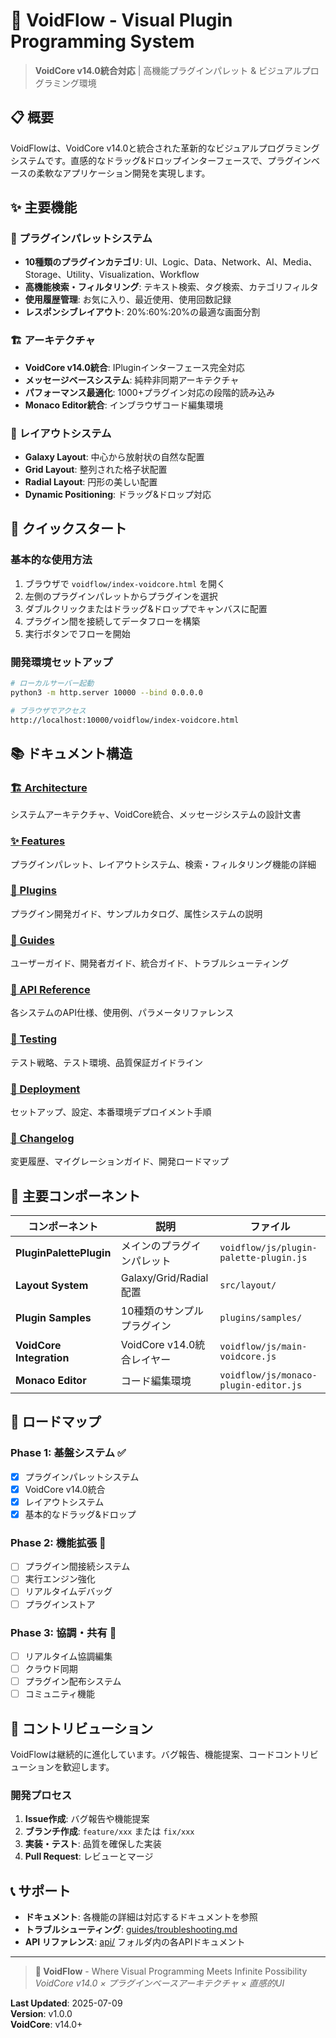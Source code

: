 # 🌟 VoidFlow - Visual Plugin Programming System

> **VoidCore v14.0統合対応** | 高機能プラグインパレット & ビジュアルプログラミング環境

## 📋 概要

VoidFlowは、VoidCore v14.0と統合された革新的なビジュアルプログラミングシステムです。直感的なドラッグ&ドロップインターフェースで、プラグインベースの柔軟なアプリケーション開発を実現します。

## ✨ 主要機能

### 🎨 プラグインパレットシステム
- **10種類のプラグインカテゴリ**: UI、Logic、Data、Network、AI、Media、Storage、Utility、Visualization、Workflow
- **高機能検索・フィルタリング**: テキスト検索、タグ検索、カテゴリフィルタ
- **使用履歴管理**: お気に入り、最近使用、使用回数記録
- **レスポンシブレイアウト**: 20%:60%:20%の最適な画面分割

### 🏗️ アーキテクチャ
- **VoidCore v14.0統合**: IPluginインターフェース完全対応
- **メッセージベースシステム**: 純粋非同期アーキテクチャ
- **パフォーマンス最適化**: 1000+プラグイン対応の段階的読み込み
- **Monaco Editor統合**: インブラウザコード編集環境

### 🔗 レイアウトシステム
- **Galaxy Layout**: 中心から放射状の自然な配置
- **Grid Layout**: 整列された格子状配置
- **Radial Layout**: 円形の美しい配置
- **Dynamic Positioning**: ドラッグ&ドロップ対応

## 🚀 クイックスタート

### 基本的な使用方法
1. ブラウザで `voidflow/index-voidcore.html` を開く
2. 左側のプラグインパレットからプラグインを選択
3. ダブルクリックまたはドラッグ&ドロップでキャンバスに配置
4. プラグイン間を接続してデータフローを構築
5. 実行ボタンでフローを開始

### 開発環境セットアップ
```bash
# ローカルサーバー起動
python3 -m http.server 10000 --bind 0.0.0.0

# ブラウザでアクセス
http://localhost:10000/voidflow/index-voidcore.html
```

## 📚 ドキュメント構造

### [🏗️ Architecture](./architecture/)
システムアーキテクチャ、VoidCore統合、メッセージシステムの設計文書

### [✨ Features](./features/)
プラグインパレット、レイアウトシステム、検索・フィルタリング機能の詳細

### [🔌 Plugins](./plugins/)
プラグイン開発ガイド、サンプルカタログ、属性システムの説明

### [📖 Guides](./guides/)
ユーザーガイド、開発者ガイド、統合ガイド、トラブルシューティング

### [🔧 API Reference](./api/)
各システムのAPI仕様、使用例、パラメータリファレンス

### [🧪 Testing](./testing/)
テスト戦略、テスト環境、品質保証ガイドライン

### [🚀 Deployment](./deployment/)
セットアップ、設定、本番環境デプロイメント手順

### [📝 Changelog](./changelog/)
変更履歴、マイグレーションガイド、開発ロードマップ

## 🎯 主要コンポーネント

| コンポーネント | 説明 | ファイル |
|--------------|------|----------|
| **PluginPalettePlugin** | メインのプラグインパレット | `voidflow/js/plugin-palette-plugin.js` |
| **Layout System** | Galaxy/Grid/Radial配置 | `src/layout/` |
| **Plugin Samples** | 10種類のサンプルプラグイン | `plugins/samples/` |
| **VoidCore Integration** | VoidCore v14.0統合レイヤー | `voidflow/js/main-voidcore.js` |
| **Monaco Editor** | コード編集環境 | `voidflow/js/monaco-plugin-editor.js` |

## 🔮 ロードマップ

### Phase 1: 基盤システム ✅
- [x] プラグインパレットシステム
- [x] VoidCore v14.0統合
- [x] レイアウトシステム
- [x] 基本的なドラッグ&ドロップ

### Phase 2: 機能拡張 🚧
- [ ] プラグイン間接続システム
- [ ] 実行エンジン強化
- [ ] リアルタイムデバッグ
- [ ] プラグインストア

### Phase 3: 協調・共有 🔮
- [ ] リアルタイム協調編集
- [ ] クラウド同期
- [ ] プラグイン配布システム
- [ ] コミュニティ機能

## 🤝 コントリビューション

VoidFlowは継続的に進化しています。バグ報告、機能提案、コードコントリビューションを歓迎します。

### 開発プロセス
1. **Issue作成**: バグ報告や機能提案
2. **ブランチ作成**: `feature/xxx` または `fix/xxx`
3. **実装・テスト**: 品質を確保した実装
4. **Pull Request**: レビューとマージ

## 📞 サポート

- **ドキュメント**: 各機能の詳細は対応するドキュメントを参照
- **トラブルシューティング**: [guides/troubleshooting.md](./guides/troubleshooting.md)
- **API リファレンス**: [api/](./api/) フォルダ内の各APIドキュメント

---

> **🎨 VoidFlow** - Where Visual Programming Meets Infinite Possibility  
> *VoidCore v14.0 × プラグインベースアーキテクチャ × 直感的UI*

**Last Updated**: 2025-07-09  
**Version**: v1.0.0  
**VoidCore**: v14.0+